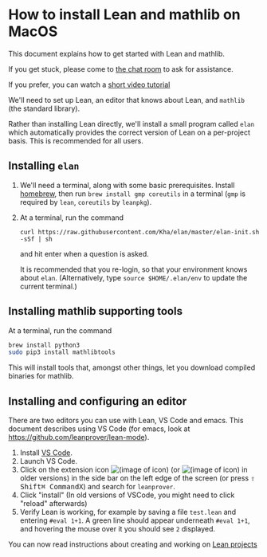 How to install Lean and mathlib on MacOS
===

This document explains how to get started with Lean and mathlib.

If you get stuck, please come to [the chat room](https://leanprover.zulipchat.com/) to ask for
assistance.

If you prefer, you can watch a [short video tutorial](https://www.youtube.com/watch?v=k8U6YOK7c0M)

We'll need to set up Lean, an editor that knows about Lean, and `mathlib` (the standard library).

Rather than installing Lean directly, we'll install a small program called `elan` which
automatically provides the correct version of Lean on a per-project basis. This is recommended for
all users.

Installing `elan`
---

1. We'll need a terminal, along with some basic prerequisites.
  Install [homebrew](https://brew.sh/), then run `brew install gmp coreutils` in a terminal
    (`gmp` is required by `lean`, `coreutils` by `leanpkg`).

2. At a terminal, run the command

   `curl https://raw.githubusercontent.com/Kha/elan/master/elan-init.sh -sSf | sh`

   and hit enter when a question is asked.

   It is recommended that you re-login, so that your environment knows about `elan`.
   (Alternatively, type `source $HOME/.elan/env` to update the current terminal.)


Installing mathlib supporting tools
---

At a terminal, run the command
  ```bash
  brew install python3
  sudo pip3 install mathlibtools
  ```

This will install tools that, amongst other things, let you download compiled binaries for mathlib.

Installing and configuring an editor
---

There are two editors you can use with Lean, VS Code and emacs.
This document describes using VS Code (for emacs, look at https://github.com/leanprover/lean-mode).

1. Install [VS Code](https://code.visualstudio.com/).
2. Launch VS Code.
3. Click on the extension icon ![(image of icon)](new-extensions-icon.png)
   (or ![(image of icon)](extensions-icon.png) in older versions) in the side bar on the left edge of
   the screen (or press <kbd>⇧ Shift</kbd><kbd>⌘ Command</kbd><kbd>X</kbd>) and search for `leanprover`.
4. Click "install" (In old versions of VSCode, you might need to click "reload" afterwards)
5. Verify Lean is working, for example by saving a file `test.lean` and entering `#eval 1+1`.
   A green line should appear underneath `#eval 1+1`, and hovering the mouse over it you should see `2`
   displayed.

You can now read instructions about creating and working on [Lean projects](project.md)
